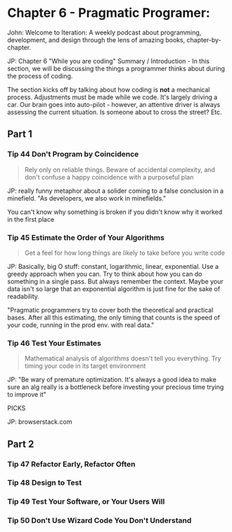 # Chapter 6 - Pragmatic Programer:

John: Welcome to Iteration: A weekly podcast about programming, development, and design through the lens of amazing books, chapter-by-chapter.

JP: Chapter 6 "While you are coding" Summary / Introduction - In this section, we will be discussing the things a programmer thinks about during the process of coding.

The section kicks off by talking about how coding is **not** a mechanical process. Adjustments must be made while we code. It's largely driving a car. Our brain goes into auto-pilot - however, an attentive driver is always assessing the current situation. Is someone about to cross the street? Etc.

## Part 1

### Tip 44 Don't Program by Coincidence

> Rely only on reliable things. Beware of accidental complexity, and don't confuse a happy coincidence with a purposeful plan

JP: really funny metaphor about a solider coming to a false conclusion in a minefield. "As developers, we also work in minefields."

You can't know why something is broken if you didn't know why it worked in the first place


### Tip 45 Estimate the Order of Your Algorithms

> Get a feel for how long things are likely to take before you write code

JP: Basically, big O stuff: constant, logarithmic, linear, exponential. Use a greedy approach when you can. Try to think about how you can do something in a single pass. But always remember the context. Maybe your data isn't so large that an exponential algorithm is just fine for the sake of readability.

"Pragmatic programmers try to cover both the theoretical and practical bases. After all this estimating, the only timing that counts is the speed of your code, running in the prod env. with real data."

### Tip 46 Test Your Estimates

> Mathematical analysis of algorithms doesn't tell you everything. Try timing your code in its target environment

JP: "Be wary of premature optimization. It's always a good idea to make sure an alg really is a bottleneck before investing your precious time trying to improve it"


PICKS

JP: browserstack.com


## Part 2

### Tip 47 Refactor Early, Refactor Often

### Tip 48 Design to Test

### Tip 49 Test Your Software, or Your Users Will

### Tip 50 Don't Use Wizard Code You Don't Understand
